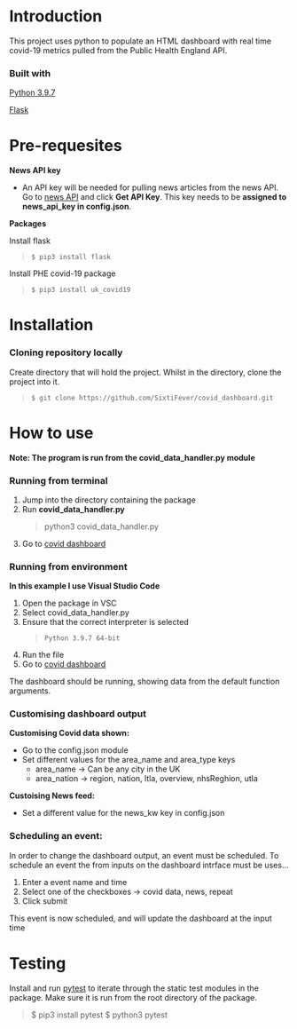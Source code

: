 
<!-- Headings -->
<!-- Strong -->
<!-- Horizontal Rule -->
<!-- Link -->
<!-- Blockquote -->
# Introduction
This project uses python to populate an HTML dashboard with real time covid-19 metrics pulled from the Public Health England API.

### Built with

[Python 3.9.7](https://www.python.org/)

[Flask](https://flask.palletsprojects.com/en/2.0.x/)

# Pre-requesites

**News API key**
- An API key will be needed for pulling news articles from the news API. Go to [news API](https://newsapi.org/) and click **Get API Key**. This key needs to be **assigned to news_api_key in config.json**.

**Packages**

Install flask
  > ``$ pip3 install flask``

Install PHE covid-19 package
  > ``$ pip3 install uk_covid19``


# Installation

### Cloning repository locally
Create directory that will hold the project. Whilst in the directory, clone the project into it.

> ``$ git clone https://github.com/SixtiFever/covid_dashboard.git``



# How to use

**Note: The program is run from the covid_data_handler.py module**


### Running from terminal
1. Jump into the directory containing the package
2. Run **covid_data_handler.py** 
   > python3 covid_data_handler.py
3. Go to [covid dashboard](http://127.0.0.1:5000/index)

### Running from environment
**In this example I use Visual Studio Code**
1. Open the package in VSC
2. Select covid_data_handler.py
3. Ensure that the correct interpreter is selected
    > ``Python 3.9.7 64-bit``
4. Run the file
5. Go to [covid dashboard](http://127.0.0.1:5000/index)


The dashboard should be running, showing
data from the default function arguments.

### Customising dashboard output

**Customising Covid data shown:**
- Go to the config.json module
- Set different values for the area_name and area_type keys
    - area_name -> Can be any city in the UK
    - area_nation -> region, nation, ltla, overview, nhsReghion, utla

**Custoising News feed:**
- Set a different value for the news_kw key in config.json

### Scheduling an event:
In order to change the dashboard output, an event must be scheduled. To schedule an event the from inputs on the dashboard intrface must be uses...
1. Enter a event name and time
2. Select one of the checkboxes -> covid data, news, repeat
3. Click submit

This event is now scheduled, and will update the dashboard at the input time


# Testing

Install and run [pytest](https://docs.pytest.org/en/6.2.x/) to iterate through the static test modules in the package. Make sure it is run from the root directory of the package.

> $ pip3 install pytest
> $ python3 pytest


